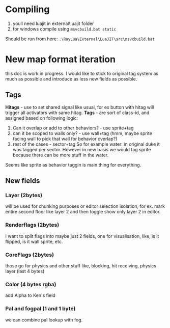 # Compiling
1. youll need luajit in external\luajit folder
2. for windows compile using `msvcbuild.bat static`

Should be run from here: `.\RayLua\External\LuaJIT\src\msvcbuild.bat`

# New map format iteration
this doc is work in progress. I would like to stick to original tag system as much as possible and introduce as less new fields as possible.
## Tags
**Hitags** - use to set shared signal like usual, for ex button with hitag will trigger all activators with same hitag.
**Tags** - are sort of class-id, and assigned based on following logic:
1. Can it overlap or add to other behaviors? - use sprite+tag
2. can it be scoped to walls only? - use wall+tag (hmm, maybe sprite facing wall to pick that wall for behavior overlap?)
3. rest of the cases - sector+tag
So for example water:
in original duke it was tagged per sector.
However in new basis we would tag sprite because there can be more stuff in the water.

Seems like sprite as behavior taggin is main thing for everything.

## New fields
### Layer (2bytes)
will be used for chunking purposes or editor selection isolation, for ex. mark entire second floor like layer 2 and then toggle show only layer 2 in editor.

### Renderflags (2bytes)
I want to split flags into maybe just 2 fields, one for visualisation, like, is it flipped, is it wall sprite, etc.

### CoreFlags (2bytes)
those go for physics and other stuff like, blocking, hit receiving, physics layer (last 4 bytes)

### Color (4 bytes rgba)
add Alpha to Ken's field

### Pal and fogpal (1 and 1 byte)
we can combine pal lookup with fog.
